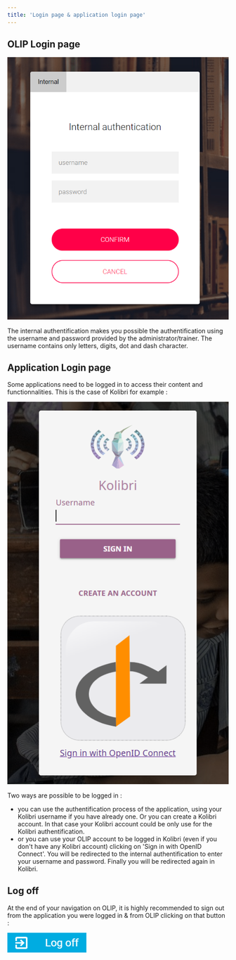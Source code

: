 ```yaml
---
title: 'Login page & application login page'
---
```


## OLIP Login page

![image-20191031171858938.png](../assets/image-20191031171858938.png?resize=50%)

The internal authentification makes you possible the authentification using the username and password provided by the administrator/trainer. The username contains only letters, digits, dot and dash character.



## Application Login page

Some applications need to be logged in to access their content and functionnalities. This is the case of Kolibri for example : 

![image-20191031172903510.png](../assets/image-20191031172903510.png?resize=50%)

Two ways are possible to be logged in : 

- you can use the authentification process of the application, using your Kolibri username if you have already one. Or you can create a Kolibri account. In that case your Kolibri account could be only use for the Kolibri authentification.
- or you can use your OLIP account to be logged in Kolibri (even if you don't have any Kolibri account) clicking on 'Sign in with OpenID Connect'. You will be redirected to the internal authentification to enter your username and password. Finally you will be redirected again in Kolibri.



## Log off

At the end of your navigation on OLIP, it is highly recommended to sign out from the application you were logged in & from OLIP clicking on that button :  

![image-20191031174307242](../assets/image-20191031174307242.png)